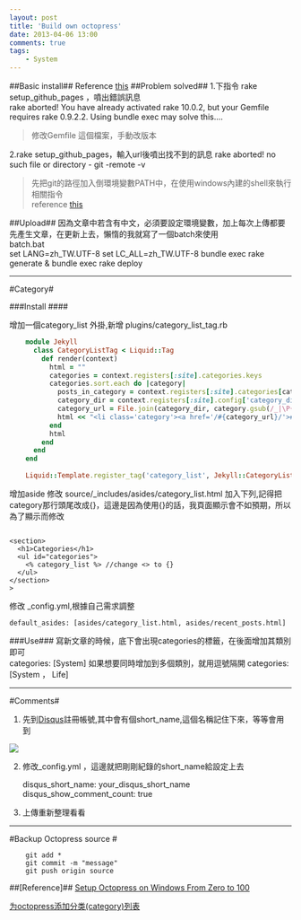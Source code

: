```yaml
---
layout: post
title: 'Build own octopress'
date: 2013-04-06 13:00
comments: true
tags:
	- System
---
```



##Basic install##
Reference [this](http://tech.marsw.tw/blog/2012/11/23/setup-octopress-on-windows-from-zero-to-100)
##Problem solved##
1.下指令 rake setup_github_pages ，噴出錯誤訊息  
	rake aborted!
	You have already activated rake 10.0.2, but your Gemfile requires rake 0.9.2.2.
	Using bundle exec may solve this....
>修改Gemfile 這個檔案，手動改版本

2.rake setup_github_pages，輸入url後噴出找不到的訊息
	rake aborted!
	no such file or directory - git -remote -v 


>先把git的路徑加入倒環境變數PATH中，在使用windows內建的shell來執行相關指令  
>reference [this](http://www.v2ex.com/t/32542)  

##Upload##
因為文章中若含有中文，必須要設定環境變數，加上每次上傳都要先產生文章，在更新上去，懶惰的我就寫了一個batch來使用  
batch.bat  
	set LANG=zh_TW.UTF-8
	set LC_ALL=zh_TW.UTF-8
	bundle exec rake generate & bundle exec rake deploy


***
<!-- more -->

#Category#

###Install ####


增加一個category_list 外掛,新增 plugins/category_list_tag.rb   
``` ruby
	module Jekyll
	  class CategoryListTag < Liquid::Tag
	    def render(context)
	      html = ""
	      categories = context.registers[:site].categories.keys
	      categories.sort.each do |category|
	        posts_in_category = context.registers[:site].categories[category].size
	        category_dir = context.registers[:site].config['category_dir']
	        category_url = File.join(category_dir, category.gsub(/_|\P{Word}/, '-').gsub(/-{2,}/, '-').downcase)
	        html << "<li class='category'><a href='/#{category_url}/'>#{category} (#{posts_in_category})</a></li>\n"
	      end
	      html
	    end
	  end
	end
	
	Liquid::Template.register_tag('category_list', Jekyll::CategoryListTag)

```


增加aside 
修改 source/_includes/asides/category_list.html
加入下列,記得把category那行頭尾改成{}，這邊是因為使用{}的話，我頁面顯示會不如預期，所以為了顯示而修改
``` 

<section>
  <h1>Categories</h1>
  <ul id="categories">
    <% category_list %> //change <> to {}
  </ul>
</section>
>
```

修改 _config.yml,根據自己需求調整

	default_asides: [asides/category_list.html, asides/recent_posts.html]

###Use###
寫新文章的時候，底下會出現categories的標籤，在後面增加其類別即可  
	categories: [System]
如果想要同時增加到多個類別，就用逗號隔開
	categories: [System ， Life]

***
#Comments#

1. 先到[Disqus](http://www.disqus.com/)註冊帳號,其中會有個short_name,這個名稱記住下來，等等會用到
  
![](https://lh6.googleusercontent.com/-S5HLwtIbyTs/Uc_EqbGQk9I/AAAAAAAAAjA/GbbQQNBhy0Q/w479-h558-no/disqus.jpg)


2. 修改_config.yml ，這邊就把剛剛紀錄的short_name給設定上去

	disqus_short_name: your_disqus_short_name
	disqus_show_comment_count: true

3. 上傳重新整理看看

***
#Backup Octopress source #
```
	git add *  
	git commit -m "message"  
	git push origin source  

```   


##[Reference]##
[Setup Octopress on Windows From Zero to 100](http://tech.marsw.tw/blog/2012/11/23/setup-octopress-on-windows-from-zero-to-100/ "Setup Octopress on Windows From Zero to 100")  

[为octopress添加分类(category)列表](http://codemacro.com/2012/07/18/add-category-list-to-octopress/)
